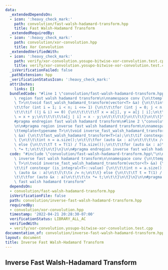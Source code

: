 ```yaml
---
data:
  _extendedDependsOn:
  - icon: ':heavy_check_mark:'
    path: convolution/fast-walsh-hadamard-transform.hpp
    title: Fast Walsh-Hadamard Transform
  _extendedRequiredBy:
  - icon: ':heavy_check_mark:'
    path: convolution/xor-convolution.hpp
    title: Xor Convolution
  _extendedVerifiedWith:
  - icon: ':heavy_check_mark:'
    path: verify/xor-convolution.yosupo-bitwise-xor-convolution.test.cpp
    title: verify/xor-convolution.yosupo-bitwise-xor-convolution.test.cpp
  _isVerificationFailed: false
  _pathExtension: hpp
  _verificationStatusIcon: ':heavy_check_mark:'
  attributes:
    links: []
  bundledCode: "#line 1 \"convolution/fast-walsh-hadamard-transform.hpp\"\n#pragma\
    \ region fast walsh hadamard transform\n\nnamespace conv {\n\ttemplate<typename\
    \ T>\n\tvoid fast_walsh_hadamard_transform(vector<T> &a) {\n\t\tint n = a.size();\n\
    \t\tfor (int i = 1; i < n; i <<= 1) {\n\t\t\tfor (int j = 0; j < n; j++) {\n\t\
    \t\t\tif ((j & i) == 0) {\n\t\t\t\t\tT x = a[j], y = a[j | i];\n\t\t\t\t\ta[j]\
    \ = x + y;\n\t\t\t\t\ta[j | i] = x - y;\n\t\t\t\t}\n\t\t\t}\n\t\t}\n\t}\n}\n\n\
    #pragma endregion fast walsh hadamard transform\n#line 2 \"convolution/inverse-fast-walsh-hadamard-transform.hpp\"\
    \n\n#pragma region inverse fast walsh hadamard transform\n\nnamespace conv {\n\
    \ttemplate<typename T>\n\tvoid inverse_fast_walsh_hadamard_transform(vector<T>\
    \ &a) {\n\t\tfast_walsh_hadamard_transform<T>(a);\n\t\tif constexpr (is_integral<T>::value)\
    \ {\n\t\t\tint n = a.size();\n\t\t\tfor (auto &x : a)\n\t\t\t\tx /= n;\n\t\t}\
    \ else {\n\t\t\tT t = T(1) / T(a.size());\n\t\t\tfor (auto &x : a)\n\t\t\t\tx\
    \ *= t;\n\t\t}\n\t}\n}\n\n#pragma endregion inverse fast walsh hadamard transform\n"
  code: "#include \"convolution/fast-walsh-hadamard-transform.hpp\"\n\n#pragma region\
    \ inverse fast walsh hadamard transform\n\nnamespace conv {\n\ttemplate<typename\
    \ T>\n\tvoid inverse_fast_walsh_hadamard_transform(vector<T> &a) {\n\t\tfast_walsh_hadamard_transform<T>(a);\n\
    \t\tif constexpr (is_integral<T>::value) {\n\t\t\tint n = a.size();\n\t\t\tfor\
    \ (auto &x : a)\n\t\t\t\tx /= n;\n\t\t} else {\n\t\t\tT t = T(1) / T(a.size());\n\
    \t\t\tfor (auto &x : a)\n\t\t\t\tx *= t;\n\t\t}\n\t}\n}\n\n#pragma endregion inverse\
    \ fast walsh hadamard transform"
  dependsOn:
  - convolution/fast-walsh-hadamard-transform.hpp
  isVerificationFile: false
  path: convolution/inverse-fast-walsh-hadamard-transform.hpp
  requiredBy:
  - convolution/xor-convolution.hpp
  timestamp: '2022-04-21 20:28:30-07:00'
  verificationStatus: LIBRARY_ALL_AC
  verifiedWith:
  - verify/xor-convolution.yosupo-bitwise-xor-convolution.test.cpp
documentation_of: convolution/inverse-fast-walsh-hadamard-transform.hpp
layout: document
title: Inverse Fast Walsh-Hadamard Transform
---
```


## Inverse Fast Walsh-Hadamard Transform
